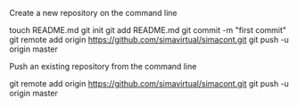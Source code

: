 Create a new repository on the command line

touch README.md
git init
git add README.md
git commit -m "first commit"
git remote add origin https://github.com/simavirtual/simacont.git
git push -u origin master

Push an existing repository from the command line

git remote add origin https://github.com/simavirtual/simacont.git
git push -u origin master
